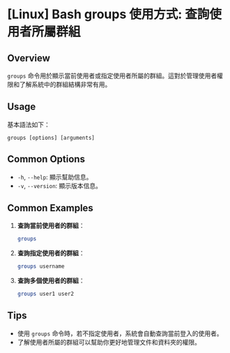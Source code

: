 # [Linux] Bash groups 使用方式: 查詢使用者所屬群組

## Overview
`groups` 命令用於顯示當前使用者或指定使用者所屬的群組。這對於管理使用者權限和了解系統中的群組結構非常有用。

## Usage
基本語法如下：
```
groups [options] [arguments]
```

## Common Options
- `-h`, `--help`: 顯示幫助信息。
- `-v`, `--version`: 顯示版本信息。

## Common Examples
1. **查詢當前使用者的群組**：
   ```bash
   groups
   ```

2. **查詢指定使用者的群組**：
   ```bash
   groups username
   ```

3. **查詢多個使用者的群組**：
   ```bash
   groups user1 user2
   ```

## Tips
- 使用 `groups` 命令時，若不指定使用者，系統會自動查詢當前登入的使用者。
- 了解使用者所屬的群組可以幫助你更好地管理文件和資料夾的權限。